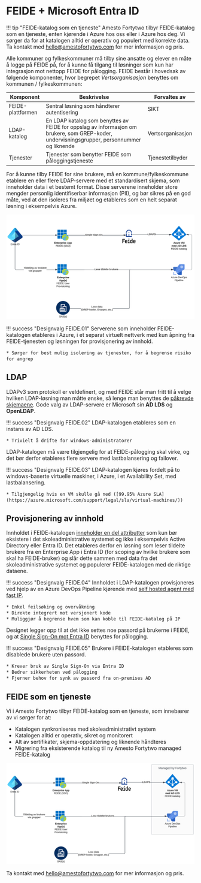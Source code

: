 # FEIDE + Microsoft Entra ID

!!! tip "FEIDE-katalog som en tjeneste"
    Amesto Fortytwo tilbyr FEIDE-katalog som en tjeneste, enten kjørende i Azure hos oss eller i Azure hos deg. Vi sørger da for at katalogen alltid er operativ og populert med korrekte data. Ta kontakt med <a href="mailto:hello@amestofortytwo.com">hello@amestofortytwo.com</a> for mer informasjon og pris.

Alle kommuner og fylkeskommuner må tilby sine ansatte og elever en måte å logge på FEIDE på, for å kunne få tilgang til løsninger som kun har integrasjon mot nettopp FEIDE for pålogging. FEIDE består i hovedsak av følgende komponenter, hvor begrepet *Vertsorganisasjon* benyttes om kommunen / fylkeskommunen:

| Komponent | Beskrivelse | Forvaltes av |
|-|-|-|
| FEIDE-plattformen | Sentral løsning som håndterer autentisering | SIKT |
| LDAP-katalog | En LDAP katalog som benyttes av FEIDE for oppslag av informasjon om brukere, som GREP-koder, undervisningsgrupper, personnummer og liknende | Vertsorganisasjon |
| Tjenester | Tjenester som benytter FEIDE som påloggingstjeneste | Tjenestetilbyder |

For å kunne tilby FEIDE for sine brukere, må en kommune/fylkeskommune etablere en eller flere LDAP-servere med et standardisert skjema, som inneholder data i et bestemt format. Disse serverene inneholder store mengder personlig identifiserbar informasjon (PII), og bør sikres på en god måte, ved at den isoleres fra miljøet og etableres som en helt separat løsning i eksempelvis Azure.

![FEIDE designskisse](media/20231116122501.png)

!!! success "Designvalg FEIDE.01"
    Serverene som inneholder FEIDE-katalogen etableres i Azure, i et separat virtuelt nettverk med kun åpning fra FEIDE-tjenesten og løsningen for provisjonering av innhold.

    * Sørger for best mulig isolering av tjenesten, for å begrense risiko for angrep

## LDAP

LDAPv3 som protokoll er veldefinert, og med FEIDE står man fritt til å velge hvilken LDAP-løsning man måtte ønske, så lenge man benyttes de [påkrevde skjemaene](https://www.feide.no/ldap-skjema-feide). Gode valg av LDAP-servere er Microsoft sin **AD LDS** og **OpenLDAP**.

!!! success "Designvalg FEIDE.02"
    LDAP-katalogen etableres som en instans av AD LDS.

    * Trivielt å drifte for windows-administratorer

LDAP-katalogen må være tilgjengelig for at FEIDE-pålogging skal virke, og det bør derfor etableres flere servere med lastbalansering og failover.

!!! success "Designvalg FEIDE.03"
    LDAP-katalogen kjøres fordelt på to windows-baserte virtuelle maskiner, i Azure, i et Availability Set, med lastbalansering.

    * Tilgjengelig hvis en VM skulle gå ned ([99.95% Azure SLA](https://azure.microsoft.com/support/legal/sla/virtual-machines/))

## Provisjonering av innhold

Innholdet i FEIDE-katalogen [inneholder en del attributter](https://docs.feide.no/reference/schema/index.html) som kun bør eksistere i det skoleadministrative systemet og ikke i eksempelvis Active Directory eller Entra ID. Det etableres derfor en løsning som leser tildelte brukere fra en Enterprise App i Entra ID (for scoping av hvilke brukere som skal ha FEIDE-bruker) og slår dette sammen med data fra det skoleadministrative systemet og populerer FEIDE-katalogen med de riktige dataene.

!!! success "Designvalg FEIDE.04"
    Innholdet i LDAP-katalogen provisjoneres ved hjelp av en Azure DevOps Pipeline kjørende med [self hosted agent med fast IP](../../../Self%20Hosted%20Runners/index.md).

    * Enkel feilsøking og overvåkning
    * Direkte integrert mot versjonert kode
    * Muliggjør å begrense hvem som kan koble til FEIDE-katalog på IP

Designet legger opp til at det ikke settes noe passord på brukerne i FEIDE, og at [Single Sign-On mot Entra ID](https://docs.feide.no/home_organizations/feide_login_with_azuread.html) benyttes for pålogging.

!!! success "Designvalg FEIDE.05"
    Brukere i FEIDE-katalogen etableres som disablede brukere uten passord.

    * Krever bruk av Single Sign-On via Entra ID
    * Bedrer sikkerheten ved pålogging
    * Fjerner behov for synk av passord fra on-premises AD

## FEIDE som en tjeneste

Vi i Amesto Fortytwo tilbyr FEIDE-katalog som en tjeneste, som innebærer av vi sørger for at:

- Katalogen synkroniseres med skoleadministrativt system
- Katalogen alltid er operativ, sikret og monitorert
- Alt av sertifikater, skjema-oppdatering og liknende håndteres
- Migrering fra eksisterende katalog til ny Amesto Fortytwo managed FEIDE-katalog

![FEIDE, som en tjeneste, designskisse](media/20231116122214.png)

Ta kontakt med <a href="mailto:hello@amestofortytwo.com">hello@amestofortytwo.com</a> for mer informasjon og pris.
